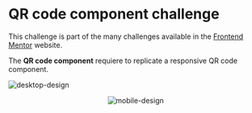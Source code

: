 # QR code component challenge

This challenge is part of the many challenges available in the [Frontend Mentor](https://www.frontendmentor.io/home) website.

The **QR code component** requiere to replicate a responsive QR code component.

![desktop-design](https://user-images.githubusercontent.com/57697020/176826513-4d41aaef-c279-472f-bdca-cf80e3340051.jpg)

<figure>
    <p align="center">
        <img src="https://user-images.githubusercontent.com/57697020/176826516-94a71b0c-c5e5-4a16-ab7f-c8099264e0c4.jpg" alt="mobile-design">
    </p>
</figure>
